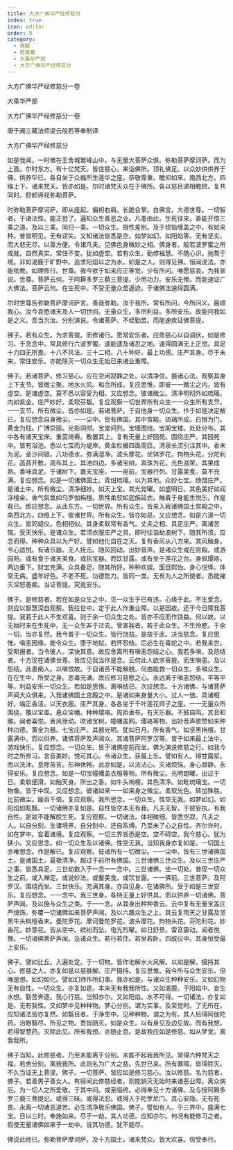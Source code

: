```yaml
---
title: 大方广佛华严经修慈分
index: true
icon: editor
order: 9
category:
  - 佛藏
  - 乾隆藏
  - 大乘华严部
  - 大方广佛华严经修慈分
---
```


大方广佛华严经修慈分一卷  

大乘华严部  

大方广佛华严经修慈分一卷  

唐于阗三藏法师提云般若等奉制译  

大方广佛华严经修慈分  

如是我闻。一时佛在王舍城鹫峰山中。与无量大菩萨众俱。弥勒菩萨摩诃萨。而为上首。尔时东方。有十亿梵天。皆住慈心。来诣佛所。顶礼佛足。以众妙供供养于佛。供养毕已。各自坐于众福所生莲华之座。恭敬尊重。瞻仰如来。南西北方。四维上下。诸来梵天。皆亦如是。尔时诸梵天众在于佛所。各以慈目递相瞻顾。复共同时。舒颜谛视弥勒菩萨。  

时弥勒菩萨摩诃萨。即从座起。偏袒右肩。长跪合掌。白佛言。大德世尊。一切智者。于诸法性。能正觉了。遍知众生善恶之业。凡愚由此。生死往来。善能开悟三乘之道。及以三乘。同归一乘。一切众生。根性差别。及于烦恼缠盖之中。有如来种。普皆明见。无有谬失。又知诸法皆悉是空。如梦如幻。如阳焰等。无有坚实。而大悲无尽。以善方便。令诸凡夫。见佛色身微妙之相。佛身者。般若波罗蜜之所成就。自然真实。常住不变。犹如虚空。若有众生。勤修福慧。不随心识。驰鹜于境。非如渴鹿于旷野中。追求阳焰以之为水。如是之人。则得见佛。恒闻说法。亦能依教。如理修行。世尊。我今欲于如来应正等觉。少有所问。唯愿慈哀。为我宣说。世尊。菩萨云何。于阿耨多罗三藐三菩提。少用功力。安乐无倦。而能速证广大佛法。菩萨云何。在生死中。不受无量众苦逼迫。于诸佛法速得圆满。  

尔时世尊告弥勒菩萨摩诃萨言。善哉弥勒。汝于我所。常有所问。今所问义。最顺我心。汝今哀愍诸天及人一切世间。无量众生。多所利益。多所安乐。故能问我如是之义。吾当为汝。分别演说。令诸菩萨。不经勤苦。而能速疾证佛菩提。  

佛子。若有众生。为求菩提。而修诸行。愿常安乐者。应修慈心以自调伏。如是修习。于念念中。常具修行六波罗蜜。速能逮及诸忍之地。速得圆满无上正觉。具足十力四无所畏。十八不共法。三十二相。八十种好。最上功德。庄严其身。尽于未来。常住安乐。亦能除灭一切众生无始已来诸业重障。  

佛子。若诸菩萨。修习慈心。应在空闲寂静之处。以清净信。摄诸心法。观察其身上下支节。皆微尘聚。地水火风。和合所成。复应思惟。即彼一一微尘之内。皆有虚空。是诸虚空。莫不悉以容受为相。又应想念。彼诸微尘。清净明彻外如琉璃。内如紫金。庄严妙好。柔软芬馥。复应观察一切世界所有众生一一众生所有支节。一一支节。所有微尘。皆亦如是。若诸菩萨。于自他身一切众生。作于如是决定解已。复应想念自身微尘。一一尘中。皆有佛国。其中宫殿。琉璃所成。白银为门。黄金为柱。广博崇丽。光影洞彻。宝堂间列。宝墙围绕。宝阁宝楼。处处分布。其中各有诸天宝床。重茵绮褥。敷置其上。复有无量上好园苑。围绕庄严。其园苑中。皆有浴池。悉以七宝而为堤岸。黄金栏楯四面周匝。清泉长流引注其中。香末为泥。金沙间错。八功德水。弥满澄净。波头摩花。优钵罗花。拘物头花。分陀利花。菡萏开敷。周布其上。其池四边。多诸宝树。真珠为花。光色滋荣。其果成熟。香味具足。于诸树下。置天宝座。一一座前。宝器行列。甘露美食。莫不充满。复应想念。如是一切诸佛国土。青绀琉璃。以为其地。众妙七宝。绮错庄严。是诸土中。所有微尘。清净细妙。如天上宝。其光晃曜。如盛明日。其色美好如阎浮檀金。香气氛氲如乌罗伽栴檀。质性柔软如迦旃延衣。触着于身能生悦乐。作是观已。即应想念。从此东方。一切世界。所有众生。皆来入我诸佛国土宫殿之中。南西北方。四维上下。彼诸世界。所有众生。皆亦如是。又应想念。如是六道一切众生。皆同威仪。色相相似。其身柔软常有香气。丈夫之相。具足庄严。离诸苦恼。受天快乐。是诸众生。若须衣服庄严之具。即时往诣劫波树下。随其所须。应念而得。种种众具以为严好。譬如他化自在之天。复有香风从八方来。其风触身。令心适悦。有诸乐器。无人抚击。随风回动。出妙音声。是诸众生或在宫殿。或游园苑。或有食于诸天美食。或执宝器。而饮甘露。或有坐于莲花之台。身佩璎珞。两边垂下。财宝充满。众具备足。随其所好。种种欢娱。面目熙怡。身心悦怿。体常无病。盛年好色。不老不死。功德势力。皆同一类。无有为人之所使者。悉能摧灭淫怒愚痴。当证菩提。究竟安乐。  

佛子。是修慈者。若在如是众生之中。见一众生于已有违。心缘于此。不生爱念。则应以智慧深自观察。我往世中。定于此人作重业障。以是因故。还于今日障我菩提。我若于此人不生欢喜。则于余一切众生之处。皆亦不应而作饶益。何以故。以无始时来在生死中。无一众生非于过去。曾害我者。若于此众生。不生怜愍。于余一切。当亦复然。我今普于一切众生。皆行饶益。是故于此。决当慈念。复应思惟。嗔恚因缘。能令众生。堕于地狱。若怀怨结。后必生在毒蛇之中。若我来世。受斯报者。当令彼人。深快其意。故应舍离所有嗔恚怨结之心。我若多嗔。及怨结者。十方现在诸佛世尊。皆应见我当作是念。云何此人欲求菩提。而生嗔恚。及以怨结。此愚痴人。以嗔恨故。于自诸苦不能解脱。何由能救一切众生。多嗔众生。在在生中。所受之身。恶毒充满。故应修习慈愍之心。永远离于嗔恚怨结。平等平等。利益安乐一切众生。若如是思惟。离嗔结已。次应想念。十方诸佛。与诸菩萨声闻大众俱来。入我诸佛国土宫殿之中。是诸如来身量大小。过人一倍。具诸相好。端正香洁。以天衣服。庄严其身。各各坐于千叶莲花师子之座。一一无量众所围绕。覆以宝盖。悬众宝幡。种种璎珞。周匝垂布。有天乐器。不鼓自鸣。其音和雅。闻者喜悦。香风徐动。吹诸宝树。幢幡盖网。璎珞等物。出妙音声歌赞如来种种功德。黄金为器。七宝庄严。其器光明。犹如日月。所有香气。如坚黑栴檀。甘露满中。而以供养。诸佛菩萨及声闻众。其诸菩萨阿罗汉等。皆于如来最上法中。游戏快乐。复应想念。一切众生。皆于诸佛座前而坐。佛为演说修慈之行。如我今时之所修习。言音美妙。悦可其心。令诸众生。获最上乐。譬如有人。得甘露浆。而以洗沐。息除劳苦。形神休畅。此亦如是。以法沾心。灭诸烦恼。身心寂静。永得安乐。复应想念。如是一切宝幢幡盖衣服等物。所有微尘。光明朗曜。出过于日。柔软细滑。如触天身。所出之香。如牛头栴檀。其色清净。如毗琉璃宝。一切物像。皆于中现。又应想念。彼诸如来一一如来身之微尘。柔软光色。转加殊胜。比前微尘。踰百千倍。复应观察。我所思念。一切众生。性空无我。如梦如幻。如阳焰如眩翳。一切诸佛亦复如是。自性皆空本无有我。凡夫无智。于彼妄执。有我自性。是故不能解脱生死。复应观察。一切诸法。体相微细。皆悉空寂。凡夫之人。以自分别。生诸境界。自分别中。还自系缚。乃至未了心之自性。齐尔许时。如在梦中。妄着诸境。复应观察。一切三界皆悉是空。空不碍空。我今慈心。犹为狭小。又应思念。如一切众生及以诸佛。性空无我。当知我身亦复如是。一切国土亦唯想念。作是解已。复应观察。彼诸所有一切微尘。一一尘中。皆有三世诸佛国土。是诸国土。最极清净。超过于前所有佛国。三世诸佛三世众生。及以三世庄严之事。皆悉具足。三世劫数入于一念一一念中。三世诸佛。坐一切处。普现一切众生之前。或入禅定。或说妙法。或餐美食。或饮甘露。一一佛前。三世菩萨。及阿罗汉。围绕而坐。三世快乐。充满其身。亦自见身。在诸佛所。受于如是三世安乐。复应想念。一一念中。我三世身。各持无量上好供具。而以供养一切诸佛。菩萨声闻。及以施与众生之类。于一一念。从其身出种种香云。云中复有无量宝盖庄严绮饰。弥覆一切诸佛如来菩萨声闻。及以六趣众生之上。其云复雨天之甘露及坚黑牛头栴檀香末。曼陀罗花。摩诃曼陀罗花。波头摩花。拘物头花。芬陀利花。妙香花。妙意花。皆从空中。缤纷而坠。电光烈曜。如日舒景。雷音震动。闻者悦豫。一切诸佛菩萨声闻。及诸众生。若行若住。若坐若卧。四威仪中。其身恒受最上安乐。  

佛子。譬如比丘。入遍处定。于一切物。皆作地解水火风解。以如是解。摄持其心。修慈之人。亦复如是以慈胜解。庄严摄持。复应思惟。我今所与众生安乐。但唯是想。如幻如化。譬如幻师作所幻事。我亦如是。与诸众生种种安乐。又如幻物无有自性。一切众生。亦复如是。本来无有我我所性。又如渴鹿。于阳焰中。妄生水想。勤苦奔逐。我心行慈。当知亦尔。又如阳焰。水不可得。一切诸法。亦复如是。无有我性。又如梦中见种种物。梦心分别。谓为实事。及至觉时。了无所在。应知诸法皆亦复然。如翳目者。于净空中。见种种物。谓之为有。其人后得阿伽陀药。治眼翳尽。所见之物。悉皆随灭。如是众生。以有身见及边见故。而有我想。若得智慧药。灭除此见。所有我想。亦随止息。是故我应如是修慈。如从梦觉。离我我所。  

佛子当知。此修慈者。乃至未能离于分别。未能不起我我所见。常得六种梵天之福。若舍分别。离我我所。此则名为广大之慈。先世已来。所有罪障。皆得除灭。不久当证无上菩提。佛子。一切菩萨。皆应如是修习慈心。汝以修慈。名为慈者。佛子。若善男子善女人。有得闻此修慈经者。则能销灭无始时来诸恶业障。离众病厄。为一切人之所爱敬。于其中间。或至临终。必得奉见十方诸佛。及与授阿耨多罗三藐三菩提记。或得三昧。或得法忍。或得入于陀罗尼门。其心安隐。无有死畏。永离一切诸恶道苦。必生清净极乐佛国。佛子。譬如有人。于三界中。盛满七宝。日以三时。奉施如来。尽于一劫。其人功德。应知亦尔。何况有能修习之者。假使无量诸佛如来于一劫中。说其功德。犹不能尽。  

佛说此经已。弥勒菩萨摩诃萨。及十方国土。诸来梵众。皆大欢喜。信受奉行。  
